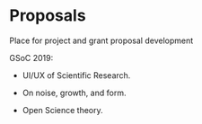 # Proposals  

Place for project and grant proposal development  

GSoC 2019:

* UI/UX of Scientific Research.

* On noise, growth, and form.

* Open Science theory.
